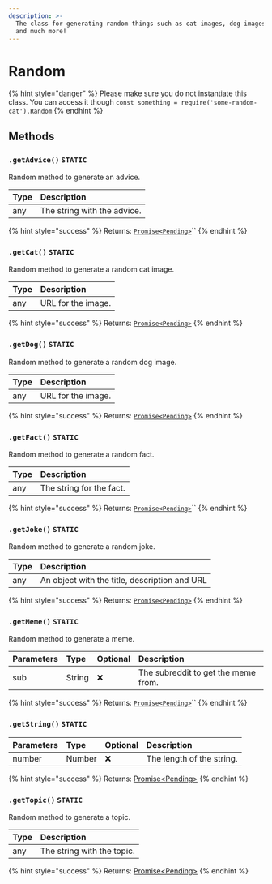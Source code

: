 ```yaml
---
description: >-
  The class for generating random things such as cat images, dog images, jokes
  and much more!
---
```


# Random

{% hint style="danger" %}
Please make sure you do not instantiate this class. You can access it though `const something = require('some-random-cat').Random`
{% endhint %}

##  Methods

### `.getAdvice()` `STATIC`

Random method to generate an advice.

| Type | Description |
| :--- | :--- |
| any | The string with the advice. |

{% hint style="success" %}
Returns: [`Promise<Pending>`](https://developer.mozilla.org/en-US/docs/Web/JavaScript/Reference/Global_Objects/Promise)\`\`
{% endhint %}

### `.getCat()`  `STATIC`

Random method to generate a random cat image.

| Type | Description |
| :--- | :--- |
| any | URL for the image. |

{% hint style="success" %}
Returns: [`Promise<Pending>`](https://developer.mozilla.org/en-US/docs/Web/JavaScript/Reference/Global_Objects/Promise)
{% endhint %}

### `.getDog()` `STATIC`

Random method to generate a random dog image.

| Type | Description |
| :--- | :--- |
| any | URL for the image. |

{% hint style="success" %}
Returns: [`Promise<Pending>`](https://developer.mozilla.org/en-US/docs/Web/JavaScript/Reference/Global_Objects/Promise)
{% endhint %}

### `.getFact()` `STATIC`

Random method to generate a random fact.

| Type | Description |
| :--- | :--- |
| any | The string for the fact. |

{% hint style="success" %}
Returns: [`Promise<Pending>`](https://developer.mozilla.org/en-US/docs/Web/JavaScript/Reference/Global_Objects/Promise)\`\`
{% endhint %}

### `.getJoke()` `STATIC`

Random method to generate a random joke.

| Type | Description |
| :--- | :--- |
| any | An object with the title, description and URL |

{% hint style="success" %}
Returns: [`Promise<Pending>`](https://developer.mozilla.org/en-US/docs/Web/JavaScript/Reference/Global_Objects/Promise)
{% endhint %}

### `.getMeme()` `STATIC`

Random method to generate a meme.

| Parameters | Type | Optional | Description |
| :--- | :--- | :--- | :--- |
| sub | String |       ❌ | The subreddit to get the meme from. |

{% hint style="success" %}
Returns: [`Promise<Pending>`](https://developer.mozilla.org/en-US/docs/Web/JavaScript/Reference/Global_Objects/Promise)\`\`
{% endhint %}

### `.getString()` `STATIC`

| Parameters | Type | Optional | Description |
| :--- | :--- | :--- | :--- |
| number | Number |       ❌ | The length of the string. |

{% hint style="success" %}
Returns: [Promise&lt;Pending&gt;](https://developer.mozilla.org/en-US/docs/Web/JavaScript/Reference/Global_Objects/Promise)
{% endhint %}

### `.getTopic()` `STATIC`

Random method to generate a topic.

| Type | Description |
| :--- | :--- |
| any | The string with the topic. |

{% hint style="success" %}
Returns: [Promise&lt;Pending&gt;](https://developer.mozilla.org/en-US/docs/Web/JavaScript/Reference/Global_Objects/Promise)
{% endhint %}


